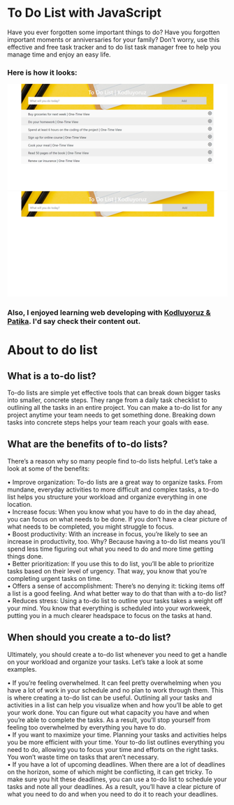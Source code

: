 # To Do List with JavaScript

Have you ever forgotten some important things to do? Have you forgotten important moments or anniversaries for your family? Don't worry, use this effective and free task tracker and to do list task manager free to help you manage time and enjoy an easy life.

### Here is how it looks:

![SS1](images/look1.png)
![SS2](images/look2.png)

### Also, I enjoyed learning web developing with [Kodluyoruz & Patika](https://app.patika.dev/paths). I'd say check their content out.

# About to do list

## What is a to-do list?

To-do lists are simple yet effective tools that can break down bigger tasks into smaller, concrete steps. They range from a daily task checklist to outlining all the tasks in an entire project. You can make a to-do list for any project anytime your team needs to get something done. Breaking down tasks into concrete steps helps your team reach your goals with ease.

## What are the benefits of to-do lists?

There’s a reason why so many people find to-do lists helpful. Let’s take a look at some of the benefits:

•	Improve organization: To-do lists are a great way to organize tasks. From mundane, everyday activities to more difficult and complex tasks, a to-do list helps you structure your workload and organize everything in one location. <br>
•	Increase focus: When you know what you have to do in the day ahead, you can focus on what needs to be done. If you don’t have a clear picture of what needs to be completed, you might struggle to focus. <br>
•	Boost productivity: With an increase in focus, you’re likely to see an increase in productivity, too. Why? Because having a to-do list means you’ll spend less time figuring out what you need to do and more time getting things done. <br>
•	Better prioritization: If you use this to do list, you’ll be able to prioritize tasks based on their level of urgency. That way, you know that you’re completing urgent tasks on time. <br>
•	Offers a sense of accomplishment: There’s no denying it: ticking items off a list is a good feeling. And what better way to do that than with a to-do list? <br>
•	Reduces stress: Using a to-do list to outline your tasks takes a weight off your mind. You know that everything is scheduled into your workweek, putting you in a much clearer headspace to focus on the tasks at hand.

## When should you create a to-do list?

Ultimately, you should create a to-do list whenever you need to get a handle on your workload and organize your tasks. Let’s take a look at some examples.

•	If you’re feeling overwhelmed. It can feel pretty overwhelming when you have a lot of work in your schedule and no plan to work through them. This is where creating a to-do list can be useful. Outlining all your tasks and activities in a list can help you visualize when and how you’ll be able to get your work done. You can figure out what capacity you have and when you’re able to complete the tasks. As a result, you’ll stop yourself from feeling too overwhelmed by everything you have to do. <br>
•	If you want to maximize your time. Planning your tasks and activities helps you be more efficient with your time. Your to-do list outlines everything you need to do, allowing you to focus your time and efforts on the right tasks. You won’t waste time on tasks that aren’t necessary. <br>
•	If you have a lot of upcoming deadlines. When there are a lot of deadlines on the horizon, some of which might be conflicting, it can get tricky. To make sure you hit these deadlines, you can use a to-do list to schedule your tasks and note all your deadlines. As a result, you’ll have a clear picture of what you need to do and when you need to do it to reach your deadlines.
